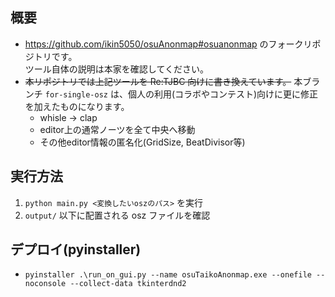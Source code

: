## 概要

- https://github.com/ikin5050/osuAnonmap#osuanonmap のフォークリポジトリです。
  <br>ツール自体の説明は本家を確認してください。
- ~~本リポジトリでは上記ツールを Re:TJBC 向けに書き換えています。~~
  本ブランチ `for-single-osz` は、個人の利用(コラボやコンテスト)向けに更に修正を加えたものになります。
  - whisle -> clap
  - editor上の通常ノーツを全て中央へ移動
  - その他editor情報の匿名化(GridSize, BeatDivisor等)

## 実行方法

1. `python main.py <変換したいoszのパス>` を実行
2. `output/` 以下に配置される osz ファイルを確認

## デプロイ(pyinstaller)

- `pyinstaller .\run_on_gui.py --name osuTaikoAnonmap.exe --onefile --noconsole --collect-data tkinterdnd2`
